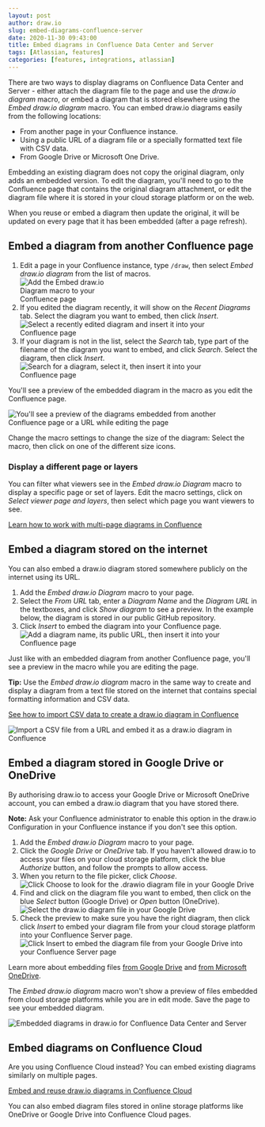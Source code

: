 ```yaml
---
layout: post
author: draw.io
slug: embed-diagrams-confluence-server
date: 2020-11-30 09:43:00
title: Embed diagrams in Confluence Data Center and Server
tags: [Atlassian, features]
categories: [features, integrations, atlassian]
---
```


There are two ways to display diagrams on Confluence Data Center and Server - either attach the diagram file to the page and use the _draw.io diagram_ macro, or embed a diagram that is stored elsewhere using the _Embed draw.io diagram_ macro. You can embed draw.io diagrams easily from the following locations:

* From another page in your Confluence instance.
* Using a public URL of a diagram file or a specially formatted text file with CSV data.
* From Google Drive or Microsoft One Drive.

Embedding an existing diagram does not copy the original diagram, only adds an embedded version. To edit the diagram, you'll need to go to the Confluence page that contains the original diagram attachment, or edit the diagram file where it is stored in your cloud storage platform or on the web.

When you reuse or embed a diagram then update the original, it will be updated on every page that it has been embedded (after a page refresh).

## Embed a diagram from another Confluence page

1. Edit a page in your Confluence instance, type ``/draw``, then select _Embed draw.io diagram_ from the list of macros.
<br /><img src="/assets/img/blog/embed-drawio-diagram-macro-confluence-server.png" style="width=100%;max-width:200px;height:auto;" alt="Add the Embed draw.io Diagram macro to your Confluence page">
2. If you edited the diagram recently, it will show on the _Recent Diagrams_ tab. Select the diagram you want to embed, then click _Insert_.
<br /><img src="/assets/img/blog/embed-drawio-diagram-recent-confluence-server.png" style="width=100%;max-width:400px;height:auto;" alt="Select a recently edited diagram and insert it into your Confluence page">
3. If your diagram is not in the list, select the _Search_ tab, type part of the filename of the diagram you want to embed, and click _Search_. Select the diagram, then click _Insert_.
<br /><img src="/assets/img/blog/embed-drawio-diagram-search-confluence-server.png" style="width=100%;max-width:400px;height:auto;" alt="Search for a diagram, select it, then insert it into your Confluence page">

You'll see a preview of the embedded diagram in the macro as you edit the Confluence page. 

<img src="/assets/img/blog/embed-drawio-diagrams-editmode-confluence-server.png" style="width=100%;max-width:500px;height:auto;" alt="You'll see a preview of the diagrams embedded from another Confluence page or a URL while editing the page">

Change the macro settings to change the size of the diagram: Select the macro, then click on one of the different size icons. 

### Display a different page or layers

You can filter what viewers see in the _Embed draw.io Diagram_ macro to display a specific page or set of layers. Edit the macro settings, click on _Select viewer page and layers_, then select which page you want viewers to see.

[Learn how to work with multi-page diagrams in Confluence](/blog/multiple-page-diagrams.html)

## Embed a diagram stored on the internet

You can also embed a draw.io diagram stored somewhere publicly on the internet using its URL. 

1. Add the _Embed draw.io Diagram_ macro to your page. 
2. Select the _From URL_ tab, enter a _Diagram Name_ and the _Diagram URL_ in the textboxes, and click _Show diagram_ to see a preview. In the example below, the diagram is stored in our public GitHub repository.
4. Click _Insert_ to embed the diagram into your Confluence page.
<br /><img src="/assets/img/blog/embed-drawio-diagram-fromurl-confluence-server.png" style="max-width:100%;height:auto;" alt="Add a diagram name, its public URL, then insert it into your Confluence page">

Just like with an embedded diagram from another Confluence page, you'll see a preview in the macro while you are editing the page. 

**Tip:** Use the _Embed draw.io diagram_ macro in the same way to create and display a diagram from a text file stored on the internet that contains special formatting information and CSV data.

[See how to import CSV data to create a draw.io diagram in Confluence](/doc/faq/embed-diagram-csv-confluence-server.html)

<img src="/assets/img/blog/embed-drawio-diagram-csvimport-confluence-server.png" style="max-width:100%;height:auto;" alt="Import a CSV file from a URL and embed it as a draw.io diagram in Confluence">

## Embed a diagram stored in Google Drive or OneDrive

By authorising draw.io to access your Google Drive or Microsoft OneDrive account, you can embed a draw.io diagram that you have stored there.

**Note:** Ask your Confluence administrator to enable this option in the draw.io Configuration in your Confluence instance if you don't see this option.

1. Add the _Embed draw.io Diagram_ macro to your page. 
2. Click the _Google Drive_ or _OneDrive_ tab. If you haven't allowed draw.io to access your files on your cloud storage platform, click the blue _Authorize_ button, and follow the prompts to allow access.
3. When you return to the file picker, click _Choose_.
<br /><img src="/assets/img/blog/embed-drawio-diagram-googledrive-confluence-server.png" style="max-width:100%;height:auto;" alt="Click Choose to look for the .drawio diagram file in your Google Drive">
4. Find and click on the diagram file you want to embed, then click on the blue _Select_ button (Google Drive) or _Open_ button (OneDrive).
<br /><img src="/assets/img/blog/select-diagram-google-drive-confluence-server.png" style="max-width:100%;height:auto;" alt="Select the draw.io diagram file in your Google Drive">
5. Check the preview to make sure you have the right diagram, then click click _Insert_ to embed your diagram file from your cloud storage platform into your Confluence Server page.
<br /><img src="/assets/img/blog/insert-google-drive-confluence-server.png" style="max-width:100%;height:auto;" alt="Click Insert to embed the diagram file from your Google Drive into your Confluence Server page">

Learn more about embedding files [from Google Drive](/doc/faq/embed-diagram-googledrive-confluence-server.html) and [from Microsoft OneDrive](/doc/faq/embed-diagram-onedrive-confluence-server.html).

The _Embed draw.io diagram_ macro won't show a preview of files embedded from cloud storage platforms while you are in edit mode. Save the page to see your embedded diagram.

<img src="/assets/img/blog/embed-diagrams-confluence-server.png" style="max-width:100%;height:auto;" alt="Embedded diagrams in draw.io for Confluence Data Center and Server">

## Embed diagrams on Confluence Cloud

Are you using Confluence Cloud instead? You can embed existing diagrams similarly on multiple pages. 

[Embed and reuse draw.io diagrams in Confluence Cloud](/doc/faq/confluence-cloud-embed-diagram.html)

You can also embed diagram files stored in online storage platforms like OneDrive or Google Drive into Confluence Cloud pages.